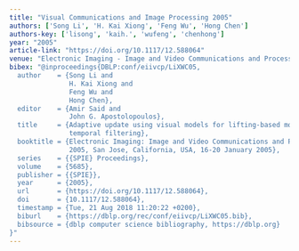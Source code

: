 ```yaml
---
title: "Visual Communications and Image Processing 2005"
authors: ['Song Li', 'H. Kai Xiong', 'Feng Wu', 'Hong Chen']
authors-key: ['lisong', 'kaih.', 'wufeng', 'chenhong']
year: "2005"
article-link: "https://doi.org/10.1117/12.588064"
venue: "Electronic Imaging - Image and Video Communications and Processing"
bibex: "@inproceedings{DBLP:conf/eiivcp/LiXWC05,
  author    = {Song Li and
               H. Kai Xiong and
               Feng Wu and
               Hong Chen},
  editor    = {Amir Said and
               John G. Apostolopoulos},
  title     = {Adaptive update using visual models for lifting-based motion-compensated
               temporal filtering},
  booktitle = {Electronic Imaging: Image and Video Communications and Processing
               2005, San Jose, California, USA, 16-20 January 2005},
  series    = {{SPIE} Proceedings},
  volume    = {5685},
  publisher = {{SPIE}},
  year      = {2005},
  url       = {https://doi.org/10.1117/12.588064},
  doi       = {10.1117/12.588064},
  timestamp = {Tue, 21 Aug 2018 11:20:22 +0200},
  biburl    = {https://dblp.org/rec/conf/eiivcp/LiXWC05.bib},
  bibsource = {dblp computer science bibliography, https://dblp.org}
}"
---
```

